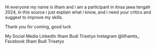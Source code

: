Hi everyone my name is ilham and i am a participant in itnsa jawa tengah 2024, in this source i just explain what i know, and i need your critics and suggest to improve my skills.

Thank you for coming, good luck

My Social Media
LinkedIn Ilham Budi Trisetyo
Instagram @lilhamts_
Facebook Ilham Budi Trisetyo
